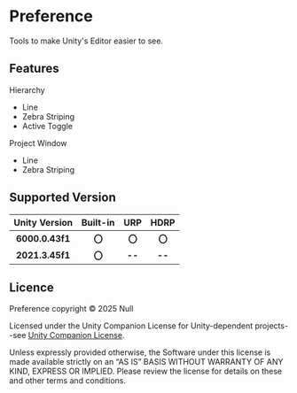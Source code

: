 # Preference
Tools to make Unity's Editor easier to see.
<br>

## Features
Hierarchy
 - Line
 - Zebra Striping
 - Active Toggle

Project Window
 - Line
 - Zebra Striping

## Supported Version

| **Unity Version** | **Built-in** | **URP** | **HDRP** |
|:-----------------:|:------------:|:-------:|:-------:|
| **6000.0.43f1** | **〇** | **〇** | **〇** |
| **2021.3.45f1** | **〇** | **--** | **--** |

## Licence
Preference copyright © 2025 Null

Licensed under the Unity Companion License for Unity-dependent projects--see [Unity Companion License](http://www.unity3d.com/legal/licenses/Unity_Companion_License).

Unless expressly provided otherwise, the Software under this license is made available strictly on an “AS IS” BASIS WITHOUT WARRANTY OF ANY KIND, EXPRESS OR IMPLIED. Please review the license for details on these and other terms and conditions.
